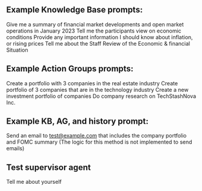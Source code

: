 ## Example Knowledge Base prompts:

Give me a summary of financial market developments and open market operations in January 2023
Tell me the participants view on economic conditions
Provide any important information I should know about inflation, or rising prices
Tell me about the Staff Review of the Economic & financial Situation

## Example Action Groups prompts:

Create a portfolio with 3 companies in the real estate industry
Create portfolio of 3 companies that are in the technology industry
Create a new investment portfolio of companies
Do company research on TechStashNova Inc.

## Example KB, AG, and history prompt:

Send an email to test@example.com that includes the company portfolio and FOMC summary (The logic for this method is not implemented to send emails)

## Test supervisor agent

Tell me about yourself
